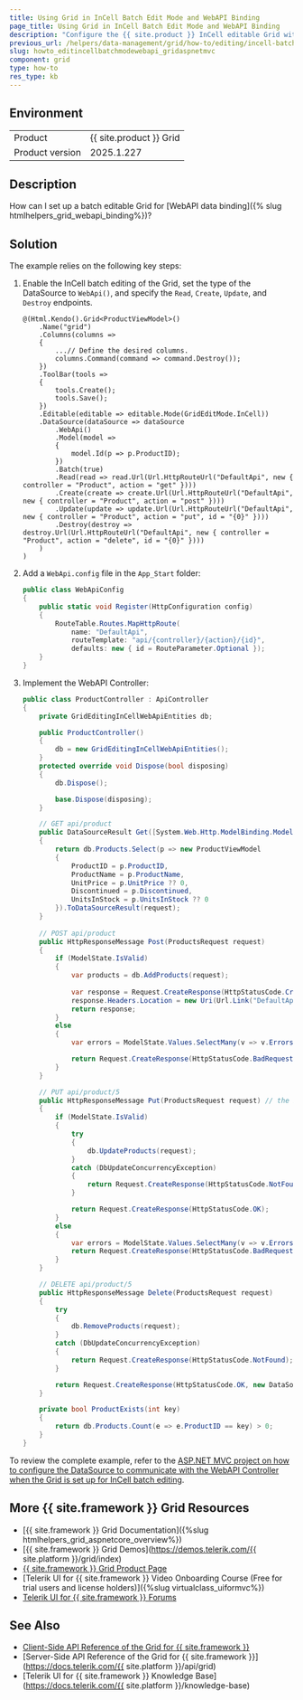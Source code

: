 ```yaml
---
title: Using Grid in InCell Batch Edit Mode and WebAPI Binding
page_title: Using Grid in InCell Batch Edit Mode and WebAPI Binding
description: "Configure the {{ site.product }} InCell editable Grid with enabled batch mode for WebAPI data binding."
previous_url: /helpers/data-management/grid/how-to/editing/incell-batch-editing-webapi, /html-helpers/data-management/grid/how-to/editing/incell-batch-editing-webapi
slug: howto_editincellbatchmodewebapi_gridaspnetmvc
component: grid
type: how-to
res_type: kb
---
```


## Environment

<table>
 <tr>
  <td>Product</td>
  <td>{{ site.product }} Grid</td>
 </tr>
 <tr>
  <td>Product version</td>
  <td>2025.1.227</td>
 </tr>
</table>

## Description

How can I set up a batch editable Grid for [WebAPI data binding]({% slug htmlhelpers_grid_webapi_binding%})?

## Solution

The example relies on the following key steps:

1. Enable the InCell batch editing of the Grid, set the type of the DataSource to `WebApi()`, and specify the `Read`, `Create`, `Update`, and `Destroy` endpoints.

    ```HtmlHelper
    @(Html.Kendo().Grid<ProductViewModel>()
        .Name("grid")
        .Columns(columns =>
        {
            ...// Define the desired columns.
            columns.Command(command => command.Destroy());
        })
        .ToolBar(tools =>
        {
            tools.Create();
            tools.Save();
        })
        .Editable(editable => editable.Mode(GridEditMode.InCell))
        .DataSource(dataSource => dataSource
            .WebApi()
            .Model(model =>
            {
                model.Id(p => p.ProductID);
            })
            .Batch(true)
            .Read(read => read.Url(Url.HttpRouteUrl("DefaultApi", new { controller = "Product", action = "get" })))
            .Create(create => create.Url(Url.HttpRouteUrl("DefaultApi", new { controller = "Product", action = "post" })))
            .Update(update => update.Url(Url.HttpRouteUrl("DefaultApi", new { controller = "Product", action = "put", id = "{0}" })))
            .Destroy(destroy => destroy.Url(Url.HttpRouteUrl("DefaultApi", new { controller = "Product", action = "delete", id = "{0}" })))
        )
    )
    ```

1. Add a `WebApi.config` file in the `App_Start` folder:

    ```C#
    public class WebApiConfig
    {
        public static void Register(HttpConfiguration config)
        {
            RouteTable.Routes.MapHttpRoute(
                name: "DefaultApi",
                routeTemplate: "api/{controller}/{action}/{id}",
                defaults: new { id = RouteParameter.Optional });
        }
    }
    ```

1. Implement the WebAPI Controller:

    ```C#
    public class ProductController : ApiController
    {
        private GridEditingInCellWebApiEntities db;

        public ProductController()
        {
            db = new GridEditingInCellWebApiEntities();
        }
        protected override void Dispose(bool disposing)
        {
            db.Dispose();

            base.Dispose(disposing);
        }

        // GET api/product
        public DataSourceResult Get([System.Web.Http.ModelBinding.ModelBinder(typeof(WebApiDataSourceRequestModelBinder))]DataSourceRequest request)
        {
            return db.Products.Select(p => new ProductViewModel
            {
                ProductID = p.ProductID,
                ProductName = p.ProductName,
                UnitPrice = p.UnitPrice ?? 0,
                Discontinued = p.Discontinued,
                UnitsInStock = p.UnitsInStock ?? 0
            }).ToDataSourceResult(request);
        }
        
        // POST api/product
        public HttpResponseMessage Post(ProductsRequest request)
        {
            if (ModelState.IsValid)
            {
                var products = db.AddProducts(request);
                
                var response = Request.CreateResponse(HttpStatusCode.Created, new DataSourceResult { Data =  products });
                response.Headers.Location = new Uri(Url.Link("DefaultApi", null));
                return response;
            }
            else
            {
                var errors = ModelState.Values.SelectMany(v => v.Errors).Select(error => error.ErrorMessage);

                return Request.CreateResponse(HttpStatusCode.BadRequest, errors);
            }
        }

        // PUT api/product/5
        public HttpResponseMessage Put(ProductsRequest request) // the ProductsRequest is required in order the list of Product to be correctly bind from the request
        {
            if (ModelState.IsValid)
            {
                try
                {
                    db.UpdateProducts(request); 
                }
                catch (DbUpdateConcurrencyException)
                {
                    return Request.CreateResponse(HttpStatusCode.NotFound);
                }

                return Request.CreateResponse(HttpStatusCode.OK);
            }
            else
            {
                var errors = ModelState.Values.SelectMany(v => v.Errors).Select(error => error.ErrorMessage);
                return Request.CreateResponse(HttpStatusCode.BadRequest, errors);
            }
        }

        // DELETE api/product/5
        public HttpResponseMessage Delete(ProductsRequest request)
        {
            try
            {
                db.RemoveProducts(request);
            }
            catch (DbUpdateConcurrencyException)
            {
                return Request.CreateResponse(HttpStatusCode.NotFound);
            }

            return Request.CreateResponse(HttpStatusCode.OK, new DataSourceResult { Data = request.Models });
        }

        private bool ProductExists(int key)
        {
            return db.Products.Count(e => e.ProductID == key) > 0;
        }
    }
    ```

To review the complete example, refer to the [ASP.NET MVC project on how to configure the DataSource to communicate with the WebAPI Controller when the Grid is set up for InCell batch editing](https://github.com/telerik/ui-for-aspnet-mvc-examples/tree/master/Telerik.Examples.Mvc/Telerik.Examples.Mvc/Areas/GridEditingInCellWebApi).

## More {{ site.framework }} Grid Resources

* [{{ site.framework }} Grid Documentation]({%slug htmlhelpers_grid_aspnetcore_overview%})
* [{{ site.framework }} Grid Demos](https://demos.telerik.com/{{ site.platform }}/grid/index)
* [{{ site.framework }} Grid Product Page](https://www.telerik.com/aspnet-mvc/grid)
* [Telerik UI for {{ site.framework }} Video Onboarding Course (Free for trial users and license holders)]({%slug virtualclass_uiformvc%})
* [Telerik UI for {{ site.framework }} Forums](https://www.telerik.com/forums/aspnet-mvc)

## See Also

* [Client-Side API Reference of the Grid for {{ site.framework }}](https://docs.telerik.com/kendo-ui/api/javascript/ui/grid)
* [Server-Side API Reference of the Grid for {{ site.framework }}](https://docs.telerik.com/{{ site.platform }}/api/grid)
* [Telerik UI for {{ site.framework }} Knowledge Base](https://docs.telerik.com/{{ site.platform }}/knowledge-base)
